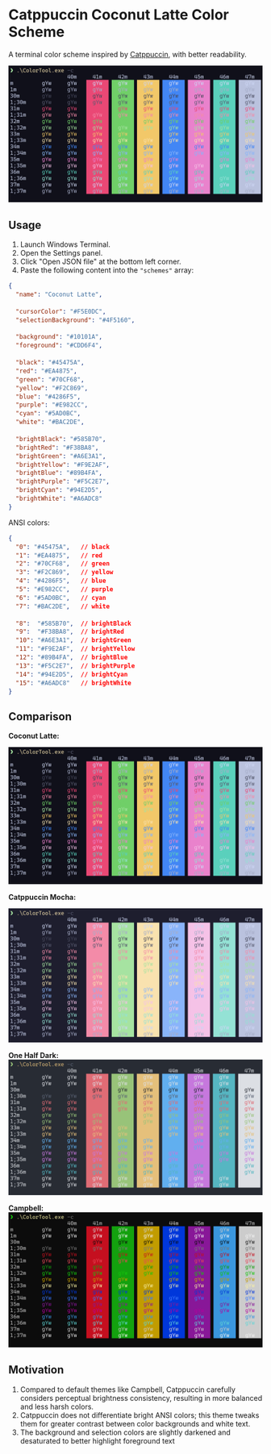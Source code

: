 # Catppuccin Coconut Latte Color Scheme

A terminal color scheme inspired by [Catppuccin](https://github.com/catppuccin/catppuccin), with better readability.

![Coconut Latte Preview](assets/wt_colortool.png)

## Usage

1. Launch Windows Terminal.
2. Open the Settings panel.
3. Click "Open JSON file" at the bottom left corner.
4. Paste the following content into the `"schemes"` array:

```json
{
  "name": "Coconut Latte",

  "cursorColor": "#F5E0DC",
  "selectionBackground": "#4F5160",

  "background": "#10101A",
  "foreground": "#CDD6F4",

  "black": "#45475A",
  "red": "#EA4875",
  "green": "#70CF68",
  "yellow": "#F2C869",
  "blue": "#4286F5",
  "purple": "#E982CC",
  "cyan": "#5AD0BC",
  "white": "#BAC2DE",
  
  "brightBlack": "#585B70",
  "brightRed": "#F38BA8",
  "brightGreen": "#A6E3A1",
  "brightYellow": "#F9E2AF",
  "brightBlue": "#89B4FA",
  "brightPurple": "#F5C2E7",
  "brightCyan": "#94E2D5",
  "brightWhite": "#A6ADC8"
}
```

ANSI colors:

```json
{
  "0": "#45475A",   // black
  "1": "#EA4875",   // red
  "2": "#70CF68",   // green
  "3": "#F2C869",   // yellow
  "4": "#4286F5",   // blue
  "5": "#E982CC",   // purple
  "6": "#5AD0BC",   // cyan
  "7": "#BAC2DE",   // white

  "8":  "#585B70",  // brightBlack
  "9":  "#F38BA8",  // brightRed
  "10": "#A6E3A1",  // brightGreen
  "11": "#F9E2AF",  // brightYellow
  "12": "#89B4FA",  // brightBlue
  "13": "#F5C2E7",  // brightPurple
  "14": "#94E2D5",  // brightCyan
  "15": "#A6ADC8"   // brightWhite
}
```

## Comparison

**Coconut Latte:**

![Coconut Latte](assets/wt_colortool.png)

**Catppuccin Mocha:**

![Catppuccin Mocha](assets/mocha.png)

**One Half Dark:**
![One Half Dark](assets/one-half-dark.png)

**Campbell:**
![Campbell](assets/campbell.png)

## Motivation

1. Compared to default themes like Campbell, Catppuccin carefully considers perceptual brightness consistency, resulting in more balanced and less harsh colors.
2. Catppuccin does not differentiate bright ANSI colors; this theme tweaks them for greater contrast between color backgrounds and white text.
3. The background and selection colors are slightly darkened and desaturated to better highlight foreground text

